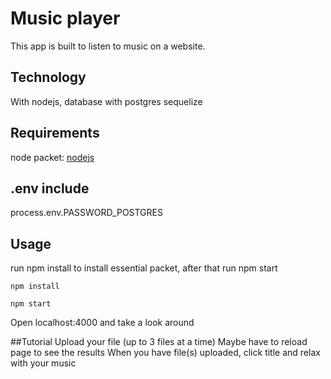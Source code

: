 # Music player
This app is built to listen to music on a website. 

## Technology
With nodejs, database with postgres sequelize

## Requirements
node packet: [nodejs](https://nodejs.org/en/)

## .env include
process.env.PASSWORD_POSTGRES

## Usage
run npm install to install essential packet, after that run npm start
```
npm install

npm start
```

Open localhost:4000 and take a look around  

##Tutorial
Upload your file (up to 3 files at a time)
Maybe have to reload page to see the results
When you have file(s) uploaded, click title and relax with your music

